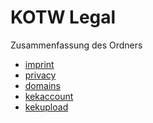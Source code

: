 # KOTW Legal
Zusammenfassung des Ordners
 
- <a href="imprint">imprint</a>
- <a href="privacy">privacy</a>
- <a href="domains">domains</a>
- <a href="kekaccount">kekaccount</a>
- <a href="kekupload">kekupload</a>